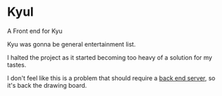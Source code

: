 # KyuI
A Front end for Kyu

Kyu was gonna be general entertainment list.

I halted the project as it started becoming too heavy of a solution for my tastes.

I don't feel like this is a problem that should require a [back end server](https://github.com/matteron/KyuServer), so it's back the drawing board.
